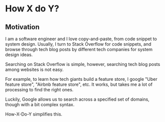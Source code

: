 # How X do Y?

## Motivation

I am a software engineer and I love copy-and-paste, from code snippet to system design.
Usually, I turn to Stack Overflow for code snippets, and browse through
tech blog posts by different tech companies for system design ideas.

Searching on Stack Overflow is simple, however, searching tech blog posts
among websites is not easy.

For example, to learn how tech giants build a feature store,
I google "Uber feature store", "Airbnb feature store", etc.
It works, but takes me a lot of processing to find the right ones.

Luckily, Google allows us to search across a specified set of domains,
though with a bit complex syntax.

How-X-Do-Y simplifies this.

